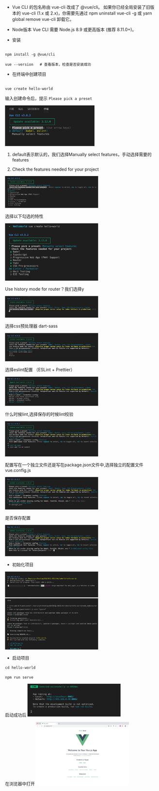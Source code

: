 * Vue CLI 的包名称由 vue-cli 改成了 @vue/cli。 如果你已经全局安装了旧版本的 vue-cli (1.x 或 2.x)，你需要先通过 npm uninstall vue-cli -g 或 yarn global remove vue-cli 卸载它。

* Node版本
Vue CLI 需要 Node.js 8.9 或更高版本 (推荐 8.11.0+)。

* 安装 

```

npm install -g @vue/cli

vue --version   # 查看版本，检查是否安装成功
```

* 在终端中创建项目

```

vue create hello-world
```

输入创建命令后，提示 `Please pick a preset`

<img src="1resource/WX20191012-104213@2x.png" alt="WX20191012-104213@2x" style="zoom:30%;" />

1. default表示默认的，我们选择Manually select features，手动选择需要的features

2. Check the features needed for your project

<img src="1resource/WX20191012-104652@2x.png" alt="WX20191012-104652@2x" style="zoom:30%;" />

选择以下勾选的特性

<img src="1resource/WX20191012-104758@2x.png" alt="WX20191012-104758@2x" style="zoom:30%;" />

Use history mode for router？我们选择y

<img src="1resource/WX20191012-105004@2x.png" alt="WX20191012-105004@2x" style="zoom:30%;" />

选择css预处理器 dart-sass

<img src="1resource/WX20191012-105617@2x.png" alt="WX20191012-105617@2x" style="zoom:30%;" />  

选择eslint配置 （ESLint + Prettier）

<img src="1resource/WX20191012-105733@2x.png" alt="WX20191012-105733@2x" style="zoom:30%;" /> 

什么时候lint,选择保存的时候lint校验

<img src="1resource/WX20191012-110709@2x.png" alt="WX20191012-110709@2x" style="zoom:30%;" /> 

配置写在一个独立文件还是写在package.json文件中,选择独立的配置文件vue.config.js

<img src="1resource/WX20191012-110934@2x.png" alt="WX20191012-110934@2x" style="zoom:30%;" /> 

是否保存配置

<img src="1resource/WX20191012-111035@2x.png" alt="WX20191012-111035@2x" style="zoom:30%;" />

* 初始化项目

<img src="1resource/WX20191012-111217@2x.png" alt="WX20191012-111217@2x" style="zoom:30%;" />

<img src="1resource/WX20191012-111345@2x.png" alt="WX20191012-111345@2x" style="zoom:30%;" />

* 启动项目
```
cd hello-world

npm run serve
```

启动成功后
<img src="1resource/WX20191012-111553@2x.png" alt="WX20191012-111553@2x" style="zoom:30%;" />

在浏览器中打开
<img src="1resource/WX20191012-111649@2x.png" alt="WX20191012-111649@2x" style="zoom:30%;" />
